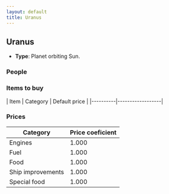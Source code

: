 ```yaml
---
layout: default
title: Uranus
---
```


## Uranus
* **Type**: Planet orbiting Sun.
### People
### Items to buy
| Item | Category | Default price |
|----------|------------------|
### Prices
| Category | Price coeficient |
|----------|------------------|
| Engines | 1.000 |
| Fuel | 1.000 |
| Food | 1.000 |
| Ship improvements | 1.000 |
| Special food | 1.000 |
